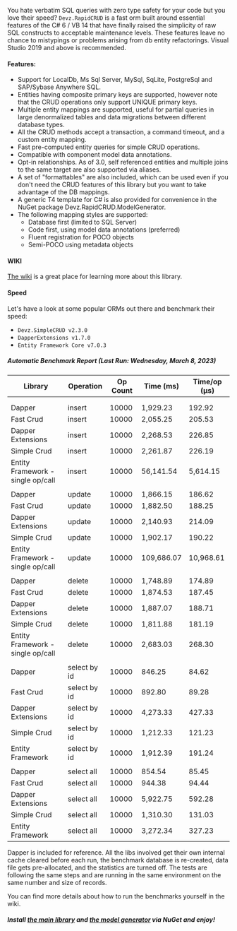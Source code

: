 You hate verbatim SQL queries with zero type safety for your code but you love their speed? ``Devz.RapidCRUD`` is a fast orm built around essential features of the C# 6 / VB 14 that have finally raised the simplicity of raw SQL constructs to acceptable maintenance levels. These features leave no chance to mistypings or problems arising from db entity refactorings.
Visual Studio 2019 and above is recommended. 

#### Features:
- Support for LocalDb, Ms Sql Server, MySql, SqLite, PostgreSql and SAP/Sybase Anywhere SQL.
- Entities having composite primary keys are supported, however note that the CRUD operations only support UNIQUE primary keys.
- Multiple entity mappings are supported, useful for partial queries in large denormalized tables and data migrations between different database types.
- All the CRUD methods accept a transaction, a command timeout, and a custom entity mapping.
- Fast pre-computed entity queries for simple CRUD operations.
- Compatible with component model data annotations.
- Opt-in relationships. As of 3.0, self referenced entities and multiple joins to the same target are also supported via aliases.
- A set of "formattables" are also included, which can be used even if you don't need the CRUD features of this library but you want to take advantage of the DB mappings.
- A generic T4 template for C# is also provided for convenience in the NuGet package Devz.RapidCRUD.ModelGenerator.
- The following mapping styles are supported:
  - Database first (limited to SQL Server)
  - Code first, using model data annotations (preferred)
  - Fluent registration for POCO objects
  - Semi-POCO using metadata objects


#### WIKI
[The wiki](https://github.com/Devz/RapidCRUD/wiki) is a great place for learning more about this library.


#### Speed
Let's have a look at some popular ORMs out there and benchmark their speed:  

- ``Devz.SimpleCRUD v2.3.0``
- ``DapperExtensions v1.7.0 ``
- ``Entity Framework Core v7.0.3`` 

##### Automatic Benchmark Report (Last Run: Wednesday, March 8, 2023)

|  Library   |  Operation | Op Count |Time (ms) | Time/op (μs) |
|------------|------------|----------|----------|--------------|
| <a name="new_entry_marker"/> |
||||||
| Dapper | insert | 10000 | 1,929.23 | 192.92 |
| Fast Crud | insert | 10000 | 2,055.25 | 205.53 |
| Dapper Extensions | insert | 10000 | 2,268.53 | 226.85 |
| Simple Crud | insert | 10000 | 2,261.87 | 226.19 |
| Entity Framework - single op/call | insert | 10000 | 56,141.54 | 5,614.15 |
||||||
| Dapper | update | 10000 | 1,866.15 | 186.62 |
| Fast Crud | update | 10000 | 1,882.50 | 188.25 |
| Dapper Extensions | update | 10000 | 2,140.93 | 214.09 |
| Simple Crud | update | 10000 | 1,902.17 | 190.22 |
| Entity Framework - single op/call | update | 10000 | 109,686.07 | 10,968.61 |
||||||
| Dapper | delete | 10000 | 1,748.89 | 174.89 |
| Fast Crud | delete | 10000 | 1,874.53 | 187.45 |
| Dapper Extensions | delete | 10000 | 1,887.07 | 188.71 |
| Simple Crud | delete | 10000 | 1,811.88 | 181.19 |
| Entity Framework - single op/call | delete | 10000 | 2,683.03 | 268.30 |
||||||
| Dapper | select by id | 10000 | 846.25 | 84.62 |
| Fast Crud | select by id | 10000 | 892.80 | 89.28 |
| Dapper Extensions | select by id | 10000 | 4,273.33 | 427.33 |
| Simple Crud | select by id | 10000 | 1,212.33 | 121.23 |
| Entity Framework | select by id | 10000 | 1,912.39 | 191.24 |
||||||
| Dapper | select all | 10000 | 854.54 | 85.45 |
| Fast Crud | select all | 10000 | 944.38 | 94.44 |
| Dapper Extensions | select all | 10000 | 5,922.75 | 592.28 |
| Simple Crud | select all | 10000 | 1,310.30 | 131.03 |
| Entity Framework | select all | 10000 | 3,272.34 | 327.23 |

Dapper is included for reference. All the libs involved get their own internal cache cleared before each run, the benchmark database is re-created, data file gets pre-allocated, and the statistics are turned off.
The tests are following the same steps and are running in the same environment on the same number and size of records.

You can find more details about how to run the benchmarks yourself in the wiki.

##### Install [the main library](https://www.nuget.org/packages/Devz.RapidCRUD/) and [the model generator](https://www.nuget.org/packages/Devz.RapidCRUD.ModelGenerator/) via NuGet and enjoy!

